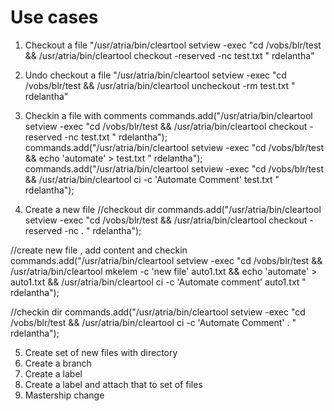 # Use cases
1. Checkout a file
"/usr/atria/bin/cleartool setview -exec \"cd /vobs/blr/test && /usr/atria/bin/cleartool checkout -reserved -nc test.txt \" rdelantha"

2. Undo checkout a file
"/usr/atria/bin/cleartool setview -exec \"cd /vobs/blr/test && /usr/atria/bin/cleartool uncheckout -rm test.txt \" rdelantha"

3. Checkin a file with comments
commands.add("/usr/atria/bin/cleartool setview -exec \"cd /vobs/blr/test && /usr/atria/bin/cleartool checkout -reserved -nc test.txt \" rdelantha");
commands.add("/usr/atria/bin/cleartool setview -exec \"cd /vobs/blr/test && echo 'automate' > test.txt \" rdelantha");
commands.add("/usr/atria/bin/cleartool setview -exec \"cd /vobs/blr/test && /usr/atria/bin/cleartool ci -c 'Automate Comment' test.txt \" rdelantha");
        
4. Create a new file
//checkout dir
commands.add("/usr/atria/bin/cleartool setview -exec \"cd /vobs/blr/test && /usr/atria/bin/cleartool checkout -reserved -nc . \" rdelantha");

//create new file , add content and checkin
commands.add("/usr/atria/bin/cleartool setview -exec \"cd /vobs/blr/test && /usr/atria/bin/cleartool mkelem -c 'new file' auto1.txt && echo 'automate' > auto1.txt && /usr/atria/bin/cleartool ci -c 'Automate comment' auto1.txt  \" rdelantha");

//checkin dir
commands.add("/usr/atria/bin/cleartool setview -exec \"cd /vobs/blr/test && /usr/atria/bin/cleartool ci -c 'Automate Comment' . \" rdelantha");

5. Create set of new files with directory
6. Create a branch
7. Create a label 
8. Create a label and attach that to set of files
9. Mastership change
